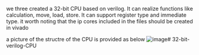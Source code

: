 we three created a 32-bit CPU based on verilog. It can realize functions like calculation, move, load, store. It can support register type and immediate type.
it worth noting that the ip cores included in the files should be created in vivado

a picture of the structre of the CPU is provided as below
![image](https://github.com/xxdszcpg/32-bit-verilog-CPU/assets/161484179/c919ed77-4edb-44bb-814b-850674f6c765)# 32-bit-verilog-CPU
